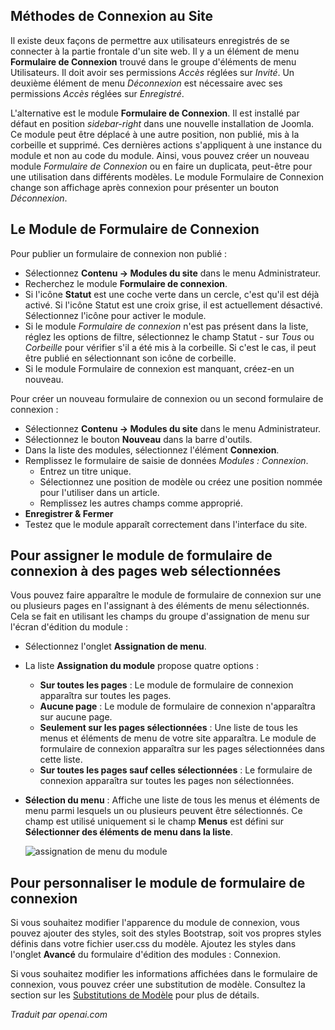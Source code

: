 <!-- Filename: Enabling_the_Login_Form_module / Display title: Formulaire de Connexion  -->

## Méthodes de Connexion au Site

Il existe deux façons de permettre aux utilisateurs enregistrés de se connecter à la partie frontale d'un site web. Il y a un élément de menu **Formulaire de Connexion** trouvé dans le groupe d'éléments de menu Utilisateurs. Il doit avoir ses permissions *Accès* réglées sur *Invité*. Un deuxième élément de menu *Déconnexion* est nécessaire avec ses permissions *Accès* réglées sur *Enregistré*.

L'alternative est le module **Formulaire de Connexion**. Il est installé par défaut en position *sidebar-right* dans une nouvelle installation de Joomla. Ce module peut être déplacé à une autre position, non publié, mis à la corbeille et supprimé. Ces dernières actions s'appliquent à une instance du module et non au code du module. Ainsi, vous pouvez créer un nouveau module *Formulaire de Connexion* ou en faire un duplicata, peut-être pour une utilisation dans différents modèles. Le module Formulaire de Connexion change son affichage après connexion pour présenter un bouton *Déconnexion*.

## Le Module de Formulaire de Connexion

Pour publier un formulaire de connexion non publié :

* Sélectionnez **Contenu → Modules du site** dans le menu Administrateur.
* Recherchez le module **Formulaire de connexion**.
* Si l'icône **Statut** est une coche verte dans un cercle, c'est qu'il est déjà activé. Si l'icône Statut est une croix grise, il est actuellement désactivé. Sélectionnez l'icône pour activer le module.
* Si le module *Formulaire de connexion* n'est pas présent dans la liste, réglez les options de filtre, sélectionnez le champ Statut - sur *Tous* ou *Corbeille* pour vérifier s'il a été mis à la corbeille. Si c'est le cas, il peut être publié en sélectionnant son icône de corbeille.
* Si le module Formulaire de connexion est manquant, créez-en un nouveau.

Pour créer un nouveau formulaire de connexion ou un second formulaire de connexion :

* Sélectionnez **Contenu → Modules du site** dans le menu Administrateur.
* Sélectionnez le bouton **Nouveau** dans la barre d'outils.
* Dans la liste des modules, sélectionnez l'élément **Connexion**.
* Remplissez le formulaire de saisie de données *Modules : Connexion*.
  - Entrez un titre unique.
  - Sélectionnez une position de modèle ou créez une position nommée pour l'utiliser dans un article.
  - Remplissez les autres champs comme approprié.
* **Enregistrer & Fermer**
* Testez que le module apparaît correctement dans l'interface du site.

## Pour assigner le module de formulaire de connexion à des pages web sélectionnées

Vous pouvez faire apparaître le module de formulaire de connexion sur une ou plusieurs pages en l'assignant à des éléments de menu sélectionnés. Cela se fait en utilisant les champs du groupe d'assignation de menu sur l'écran d'édition du module :

- Sélectionnez l'onglet **Assignation de menu**.
- La liste **Assignation du module** propose quatre options :
  - **Sur toutes les pages** : Le module de formulaire de connexion apparaîtra sur toutes les pages.
  - **Aucune page** : Le module de formulaire de connexion n'apparaîtra sur aucune page.
  - **Seulement sur les pages sélectionnées** : Une liste de tous les menus et éléments de menu de votre site apparaîtra. Le module de formulaire de connexion apparaîtra sur les pages sélectionnées dans cette liste.
  - **Sur toutes les pages sauf celles sélectionnées** : Le formulaire de connexion apparaîtra sur toutes les pages non sélectionnées.
- **Sélection du menu** : Affiche une liste de tous les menus et éléments de menu parmi lesquels un ou plusieurs peuvent être sélectionnés. Ce champ est utilisé uniquement si le champ **Menus** est défini sur **Sélectionner des éléments de menu dans la liste**.

  ![assignation de menu du module](../../../en/images/modules/modules-login-menu-assignment.png)

## Pour personnaliser le module de formulaire de connexion

Si vous souhaitez modifier l'apparence du module de connexion, vous pouvez ajouter des styles, soit des styles Bootstrap, soit vos propres styles définis dans votre fichier user.css du modèle. Ajoutez les styles dans l'onglet **Avancé** du formulaire d'édition des modules : Connexion.

Si vous souhaitez modifier les informations affichées dans le formulaire de connexion, vous pouvez créer une substitution de modèle. Consultez la section sur les [Substitutions de Modèle](jdocmanual?article=user/templates/template-overrides) pour plus de détails.

*Traduit par openai.com*

